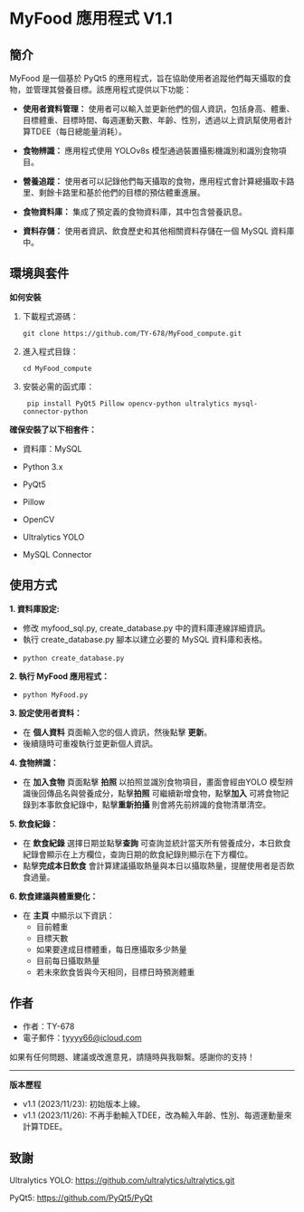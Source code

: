 # MyFood 應用程式 V1.1


## 簡介

MyFood 是一個基於 PyQt5 的應用程式，旨在協助使用者追蹤他們每天攝取的食物，並管理其營養目標。該應用程式提供以下功能：

- **使用者資料管理：** 使用者可以輸入並更新他們的個人資訊，包括身高、體重、目標體重、目標時間、每週運動天數、年齡、性別，透過以上資訊幫使用者計算TDEE（每日總能量消耗）。

- **食物辨識：** 應用程式使用 YOLOv8s 模型通過裝置攝影機識別和識別食物項目。

- **營養追蹤：** 使用者可以記錄他們每天攝取的食物，應用程式會計算總攝取卡路里、剩餘卡路里和基於他們的目標的預估體重進展。

- **食物資料庫：** 集成了預定義的食物資料庫，其中包含營養訊息。

- **資料存儲：** 使用者資訊、飲食歷史和其他相關資料存儲在一個 MySQL 資料庫中。

## 環境與套件


**如何安裝**

1. 下載程式源碼：
   ```
   git clone https://github.com/TY-678/MyFood_compute.git
   ```

2. 進入程式目錄：
   ```
   cd MyFood_compute
   ```

3. 安裝必需的函式庫：
   ```
    pip install PyQt5 Pillow opencv-python ultralytics mysql-connector-python
   ```

**確保安裝了以下相套件：**

- 資料庫：MySQL

- Python 3.x
- PyQt5
- Pillow
- OpenCV
- Ultralytics YOLO
- MySQL Connector
   





## 使用方式

**1. 資料庫設定:**

   - 修改 myfood_sql.py, create_database.py 中的資料庫連線詳細資訊。
   - 執行 create_database.py  腳本以建立必要的 MySQL 資料庫和表格。
   - ```
     python create_database.py
     ```
   

**2. 執行 MyFood 應用程式：**
   - ```
     python MyFood.py
     ```

**3. 設定使用者資料：**
   - 在 **個人資料** 頁面輸入您的個人資訊，然後點擊 **更新**。
   - 後續隨時可重複執行並更新個人資訊。

**4. 食物辨識：**
   - 在 **加入食物** 頁面點擊 **拍照** 以拍照並識別食物項目，畫面會經由YOLO 模型辨識後回傳品名與營養成分，點擊**拍照** 可繼續新增食物，點擊**加入** 可將食物記錄到本事飲食紀錄中，點擊**重新拍攝** 則會將先前辨識的食物清單清空。

**5. 飲食紀錄：**
   - 在 **飲食紀錄** 選擇日期並點擊**查詢** 可查詢並統計當天所有營養成分，本日飲食紀錄會顯示在上方欄位，查詢日期的飲食紀錄則顯示在下方欄位。
   - 點擊**完成本日飲食** 會計算建議攝取熱量與本日以攝取熱量，提醒使用者是否飲食過量。 


**6. 飲食建議與體重變化：**
   - 在 **主頁** 中顯示以下資訊：
     - 目前體重
     - 目標天數
     - 如果要達成目標體重，每日應攝取多少熱量
     - 目前每日攝取熱量
     - 若未來飲食皆與今天相同，目標日時預測體重




## 作者

- 作者：TY-678
- 電子郵件：tyyyy66@icloud.com

如果有任何問題、建議或改進意見，請隨時與我聯繫。感謝你的支持！

---

**版本歷程**

- v1.1 (2023/11/23): 初始版本上線。
- v1.1 (2023/11/26): 不再手動輸入TDEE，改為輸入年齡、性別、每週運動量來計算TDEE。 



## 致謝

Ultralytics YOLO: https://github.com/ultralytics/ultralytics.git

PyQt5: https://github.com/PyQt5/PyQt
